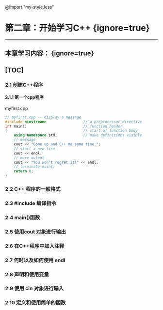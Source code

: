 @import "my-style.less"

# 第二章：开始学习C++ {ignore=true}
---
## 本章学习内容： {ignore=true}
[TOC]
---

### 2.1 创建C++程序

#### 2.1.1 第一个cpp程序

myfirst.cpp
```cpp {.line-numbers}
// myfirst.cpp -- display a message
#include <iostream>                 // a preprocessor directive
int main()                          // function header
{                                   // start of function body
    using namespace std;            // make definitions visible
    // message
    cout << "Come up and C++ me some time.";
    // start a new line
    cout << endl;
    // more output
    cout << "You won't regret it!" << endl;
    // terminate main()
    return 0;
}
```


### 2.2 C++ 程序的一般格式
### 2.3 #include 编译指令
### 2.4 main()函数
### 2.5 使用cout 对象进行输出
### 2.6 在C++程序中加入注释
### 2.7 何时以及如何使用 endl
### 2.8 声明和使用变量
### 2.9 使用 cin 对象进行输入
### 2.10 定义和使用简单的函数






